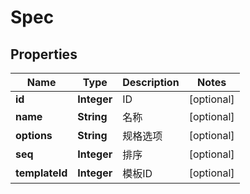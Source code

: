 
# Spec

## Properties
Name | Type | Description | Notes
------------ | ------------- | ------------- | -------------
**id** | **Integer** | ID |  [optional]
**name** | **String** | 名称 |  [optional]
**options** | **String** | 规格选项 |  [optional]
**seq** | **Integer** | 排序 |  [optional]
**templateId** | **Integer** | 模板ID |  [optional]



